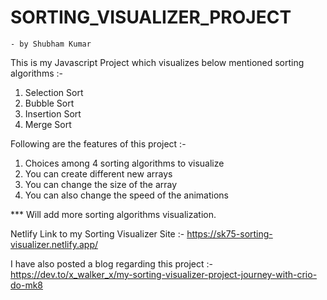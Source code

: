 # SORTING_VISUALIZER_PROJECT
    - by Shubham Kumar

This is my Javascript Project which visualizes below mentioned sorting algorithms :- 
1. Selection Sort
2. Bubble Sort
3. Insertion Sort
4. Merge Sort

Following are the features of this project :- 
1. Choices among 4 sorting algorithms to visualize
2. You can create different new arrays  
3. You can change the size of the array 
4. You can also change the speed of the animations

*** Will add more sorting algorithms visualization.  

Netlify Link to my Sorting Visualizer Site :- 
https://sk75-sorting-visualizer.netlify.app/

I have also posted a blog regarding this project :- 
https://dev.to/x_walker_x/my-sorting-visualizer-project-journey-with-crio-do-mk8



